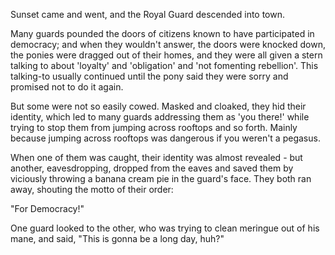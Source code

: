 Sunset came and went, and the Royal Guard descended into town.

Many guards pounded the doors of citizens known to have participated in democracy; and when they wouldn't answer, the doors were knocked down, the ponies were dragged out of their homes, and they were all given a stern talking to about 'loyalty' and 'obligation' and 'not fomenting rebellion'. This talking-to usually continued until the pony said they were sorry and promised not to do it again.

But some were not so easily cowed. Masked and cloaked, they hid their identity, which led to many guards addressing them as 'you there!' while trying to stop them from jumping across rooftops and so forth. Mainly because jumping across rooftops was dangerous if you weren't a pegasus.

When one of them was caught, their identity was almost revealed - but another, eavesdropping, dropped from the eaves and saved them by viciously throwing a banana cream pie in the guard's face. They both ran away, shouting the motto of their order:

"For Democracy!"

One guard looked to the other, who was trying to clean meringue out of his mane, and said, "This is gonna be a long day, huh?"

